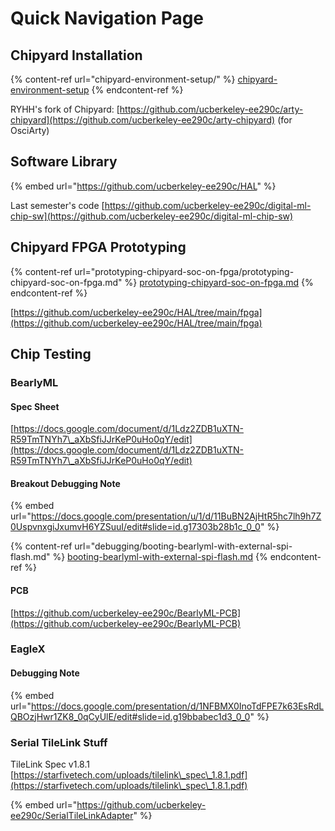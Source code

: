 # Quick Navigation Page

## Chipyard Installation

{% content-ref url="chipyard-environment-setup/" %}
[chipyard-environment-setup](chipyard-environment-setup/)
{% endcontent-ref %}

RYHH's fork of Chipyard: [https://github.com/ucberkeley-ee290c/arty-chipyard](https://github.com/ucberkeley-ee290c/arty-chipyard) (for OsciArty)



## Software Library

{% embed url="https://github.com/ucberkeley-ee290c/HAL" %}

Last semester's code [https://github.com/ucberkeley-ee290c/digital-ml-chip-sw](https://github.com/ucberkeley-ee290c/digital-ml-chip-sw)



## Chipyard FPGA Prototyping

{% content-ref url="prototyping-chipyard-soc-on-fpga/prototyping-chipyard-soc-on-fpga.md" %}
[prototyping-chipyard-soc-on-fpga.md](prototyping-chipyard-soc-on-fpga/prototyping-chipyard-soc-on-fpga.md)
{% endcontent-ref %}

[https://github.com/ucberkeley-ee290c/HAL/tree/main/fpga](https://github.com/ucberkeley-ee290c/HAL/tree/main/fpga)





## Chip Testing

### BearlyML

#### Spec Sheet

[https://docs.google.com/document/d/1Ldz2ZDB1uXTN-R59TmTNYh7\_aXbSfiJJrKeP0uHo0qY/edit](https://docs.google.com/document/d/1Ldz2ZDB1uXTN-R59TmTNYh7\_aXbSfiJJrKeP0uHo0qY/edit)



#### Breakout Debugging Note

{% embed url="https://docs.google.com/presentation/u/1/d/11BuBN2AjHtR5hc7lh9h7Z0UspvnxgiJxumvH6YZSuuI/edit#slide=id.g17303b28b1c_0_0" %}

{% content-ref url="debugging/booting-bearlyml-with-external-spi-flash.md" %}
[booting-bearlyml-with-external-spi-flash.md](debugging/booting-bearlyml-with-external-spi-flash.md)
{% endcontent-ref %}

#### PCB

[https://github.com/ucberkeley-ee290c/BearlyML-PCB](https://github.com/ucberkeley-ee290c/BearlyML-PCB)



### EagleX



#### Debugging Note

{% embed url="https://docs.google.com/presentation/d/1NFBMX0InoTdFPE7k63EsRdLQBOzjHwr1ZK8_0qCyUlE/edit#slide=id.g19bbabec1d3_0_0" %}



### Serial TileLink Stuff

TileLink Spec v1.8.1 [https://starfivetech.com/uploads/tilelink\_spec\_1.8.1.pdf](https://starfivetech.com/uploads/tilelink\_spec\_1.8.1.pdf)

{% embed url="https://github.com/ucberkeley-ee290c/SerialTileLinkAdapter" %}

